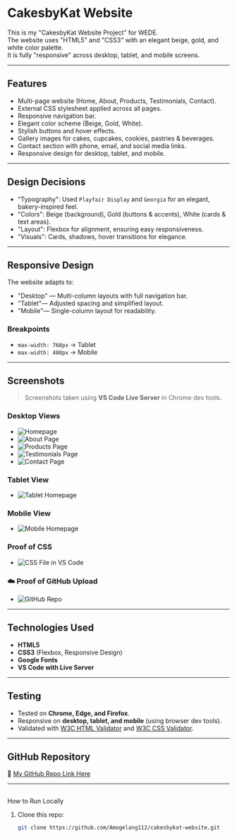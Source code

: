 # CakesbyKat Website

This is my "CakesbyKat Website Project" for WEDE.  
The website uses "HTML5" and "CSS3" with an elegant beige, gold, and white color palette.  
It is fully "responsive" across desktop, tablet, and mobile screens.

---

## Features
- Multi-page website (Home, About, Products, Testimonials, Contact).
- External CSS stylesheet applied across all pages.
- Responsive navigation bar.
- Elegant color scheme (Beige, Gold, White).
- Stylish buttons and hover effects.
- Gallery images for cakes, cupcakes, cookies, pastries & beverages.
- Contact section with phone, email, and social media links.
- Responsive design for desktop, tablet, and mobile.

---

## Design Decisions
- "Typography": Used `Playfair Display` and `Georgia` for an elegant, bakery-inspired feel.
- "Colors": Beige (background), Gold (buttons & accents), White (cards & text areas).
- "Layout": Flexbox for alignment, ensuring easy responsiveness.
- "Visuals": Cards, shadows, hover transitions for elegance.

---

## Responsive Design
The website adapts to:
- "Desktop" — Multi-column layouts with full navigation bar.
- "Tablet"— Adjusted spacing and simplified layout.
- "Mobile"— Single-column layout for readability.

### Breakpoints
- `max-width: 768px` → Tablet
- `max-width: 480px` → Mobile

---

## Screenshots
> Screenshots taken using **VS Code Live Server** in Chrome dev tools.

### Desktop Views
- ![Homepage](screenshots/desktop-home.png)
- ![About Page](screenshots/desktop-about.png)
- ![Products Page](screenshots/desktop-products.png)
- ![Testimonials Page](screenshots/desktop-testimonials.png)
- ![Contact Page](screenshots/desktop-contact.png)

### Tablet View
- ![Tablet Homepage](screenshots/tablet-home.png)

###  Mobile View
- ![Mobile Homepage](screenshots/mobile-home.png)

###  Proof of CSS
- ![CSS File in VS Code](screenshots/css-proof.png)

### ☁️ Proof of GitHub Upload
- ![GitHub Repo](screenshots/github-proof.png)

---

## Technologies Used
- **HTML5**
- **CSS3** (Flexbox, Responsive Design)
- **Google Fonts**
- **VS Code with Live Server**

---

## Testing
- Tested on **Chrome, Edge, and Firefox**.
- Responsive on **desktop, tablet, and mobile** (using browser dev tools).
- Validated with [W3C HTML Validator](https://validator.w3.org/) and [W3C CSS Validator](https://jigsaw.w3.org/css-validator/).

---

## GitHub Repository
🔗 [My GitHub Repo Link Here](https://github.com/Amogelang112/cakesbykat-website)

---

## 
How to Run Locally
1. Clone this repo:
   ```bash
   git clone https://github.com/Amogelang112/cakesbykat-website.git